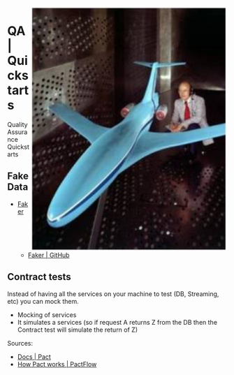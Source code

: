 <img src="assets/nasa-wind-tunnel.png" alt="Picture of NASA wind tunnel" style="width: 450px;" align="right">

# QA | Quickstarts
Quality Assurance Quickstarts

## Fake Data
- [Faker](https://fakerjs.dev/)
   - [Faker | GitHub](https://github.com/faker-js/faker)

## Contract tests
Instead of having all the services on your machine to test (DB, Streaming, etc) you can mock them.

- Mocking of services
- It simulates a services (so if request A returns Z from the DB then the Contract test will simulate the return of Z)

Sources: 
- [Docs | Pact](https://docs.pact.io/)
- [How Pact works | PactFlow](https://pactflow.io/how-pact-works/)
